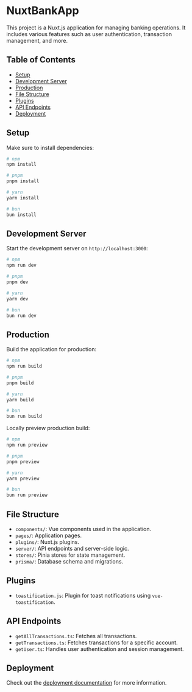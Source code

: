 # NuxtBankApp

This project is a Nuxt.js application for managing banking operations. It includes various features such as user authentication, transaction management, and more.

## Table of Contents

- [Setup](#setup)
- [Development Server](#development-server)
- [Production](#production)
- [File Structure](#file-structure)
- [Plugins](#plugins)
- [API Endpoints](#api-endpoints)
- [Deployment](#deployment)

## Setup

Make sure to install dependencies:

```bash
# npm
npm install

# pnpm
pnpm install

# yarn
yarn install

# bun
bun install
```

## Development Server

Start the development server on `http://localhost:3000`:

```bash
# npm
npm run dev

# pnpm
pnpm dev

# yarn
yarn dev

# bun
bun run dev
```

## Production

Build the application for production:

```bash
# npm
npm run build

# pnpm
pnpm build

# yarn
yarn build

# bun
bun run build
```

Locally preview production build:

```bash
# npm
npm run preview

# pnpm
pnpm preview

# yarn
yarn preview

# bun
bun run preview
```

## File Structure

- `components/`: Vue components used in the application.
- `pages/`: Application pages.
- `plugins/`: Nuxt.js plugins.
- `server/`: API endpoints and server-side logic.
- `stores/`: Pinia stores for state management.
- `prisma/`: Database schema and migrations.

## Plugins

- `toastification.js`: Plugin for toast notifications using `vue-toastification`.

## API Endpoints

- `getAllTransactions.ts`: Fetches all transactions.
- `getTransactions.ts`: Fetches transactions for a specific account.
- `getUser.ts`: Handles user authentication and session management.

## Deployment

Check out the [deployment documentation](https://nuxt.com/docs/getting-started/deployment) for more information.

